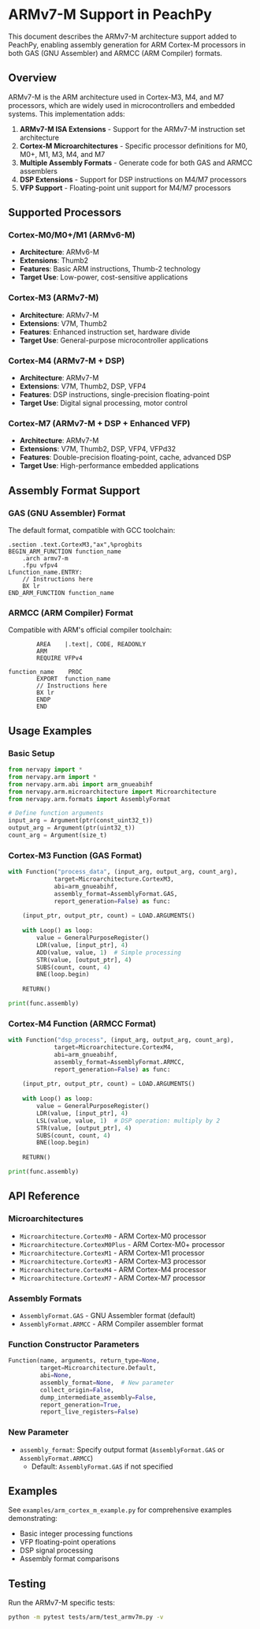# ARMv7-M Support in PeachPy

This document describes the ARMv7-M architecture support added to PeachPy, enabling assembly generation for ARM Cortex-M processors in both GAS (GNU Assembler) and ARMCC (ARM Compiler) formats.

## Overview

ARMv7-M is the ARM architecture used in Cortex-M3, M4, and M7 processors, which are widely used in microcontrollers and embedded systems. This implementation adds:

1. **ARMv7-M ISA Extensions** - Support for the ARMv7-M instruction set architecture
2. **Cortex-M Microarchitectures** - Specific processor definitions for M0, M0+, M1, M3, M4, and M7
3. **Multiple Assembly Formats** - Generate code for both GAS and ARMCC assemblers
4. **DSP Extensions** - Support for DSP instructions on M4/M7 processors
5. **VFP Support** - Floating-point unit support for M4/M7 processors

## Supported Processors

### Cortex-M0/M0+/M1 (ARMv6-M)
- **Architecture**: ARMv6-M
- **Extensions**: Thumb2
- **Features**: Basic ARM instructions, Thumb-2 technology
- **Target Use**: Low-power, cost-sensitive applications

### Cortex-M3 (ARMv7-M)
- **Architecture**: ARMv7-M
- **Extensions**: V7M, Thumb2
- **Features**: Enhanced instruction set, hardware divide
- **Target Use**: General-purpose microcontroller applications

### Cortex-M4 (ARMv7-M + DSP)
- **Architecture**: ARMv7-M
- **Extensions**: V7M, Thumb2, DSP, VFP4
- **Features**: DSP instructions, single-precision floating-point
- **Target Use**: Digital signal processing, motor control

### Cortex-M7 (ARMv7-M + DSP + Enhanced VFP)
- **Architecture**: ARMv7-M
- **Extensions**: V7M, Thumb2, DSP, VFP4, VFPd32
- **Features**: Double-precision floating-point, cache, advanced DSP
- **Target Use**: High-performance embedded applications

## Assembly Format Support

### GAS (GNU Assembler) Format
The default format, compatible with GCC toolchain:

```assembly
.section .text.CortexM3,"ax",%progbits
BEGIN_ARM_FUNCTION function_name
    .arch armv7-m
    .fpu vfpv4
Lfunction_name.ENTRY:
    // Instructions here
    BX lr
END_ARM_FUNCTION function_name
```

### ARMCC (ARM Compiler) Format
Compatible with ARM's official compiler toolchain:

```assembly
        AREA    |.text|, CODE, READONLY
        ARM
        REQUIRE VFPv4

function_name    PROC
        EXPORT  function_name
        // Instructions here
        BX lr
        ENDP
        END
```

## Usage Examples

### Basic Setup

```python
from nervapy import *
from nervapy.arm import *
from nervapy.arm.abi import arm_gnueabihf
from nervapy.arm.microarchitecture import Microarchitecture
from nervapy.arm.formats import AssemblyFormat

# Define function arguments
input_arg = Argument(ptr(const_uint32_t))
output_arg = Argument(ptr(uint32_t))
count_arg = Argument(size_t)
```

### Cortex-M3 Function (GAS Format)

```python
with Function("process_data", (input_arg, output_arg, count_arg),
             target=Microarchitecture.CortexM3,
             abi=arm_gnueabihf,
             assembly_format=AssemblyFormat.GAS,
             report_generation=False) as func:
    
    (input_ptr, output_ptr, count) = LOAD.ARGUMENTS()
    
    with Loop() as loop:
        value = GeneralPurposeRegister()
        LDR(value, [input_ptr], 4)
        ADD(value, value, 1)  # Simple processing
        STR(value, [output_ptr], 4)
        SUBS(count, count, 4)
        BNE(loop.begin)
    
    RETURN()

print(func.assembly)
```

### Cortex-M4 Function (ARMCC Format)

```python
with Function("dsp_process", (input_arg, output_arg, count_arg),
             target=Microarchitecture.CortexM4,
             abi=arm_gnueabihf,
             assembly_format=AssemblyFormat.ARMCC,
             report_generation=False) as func:
    
    (input_ptr, output_ptr, count) = LOAD.ARGUMENTS()
    
    with Loop() as loop:
        value = GeneralPurposeRegister()
        LDR(value, [input_ptr], 4)
        LSL(value, value, 1)  # DSP operation: multiply by 2
        STR(value, [output_ptr], 4)
        SUBS(count, count, 4)
        BNE(loop.begin)
    
    RETURN()

print(func.assembly)
```

## API Reference

### Microarchitectures

- `Microarchitecture.CortexM0` - ARM Cortex-M0 processor
- `Microarchitecture.CortexM0Plus` - ARM Cortex-M0+ processor  
- `Microarchitecture.CortexM1` - ARM Cortex-M1 processor
- `Microarchitecture.CortexM3` - ARM Cortex-M3 processor
- `Microarchitecture.CortexM4` - ARM Cortex-M4 processor
- `Microarchitecture.CortexM7` - ARM Cortex-M7 processor

### Assembly Formats

- `AssemblyFormat.GAS` - GNU Assembler format (default)
- `AssemblyFormat.ARMCC` - ARM Compiler assembler format

### Function Constructor Parameters

```python
Function(name, arguments, return_type=None,
         target=Microarchitecture.Default,
         abi=None,
         assembly_format=None,  # New parameter
         collect_origin=False,
         dump_intermediate_assembly=False,
         report_generation=True,
         report_live_registers=False)
```

### New Parameter
- `assembly_format`: Specify output format (`AssemblyFormat.GAS` or `AssemblyFormat.ARMCC`)
  - Default: `AssemblyFormat.GAS` if not specified

## Examples

See `examples/arm_cortex_m_example.py` for comprehensive examples demonstrating:
- Basic integer processing functions
- VFP floating-point operations
- DSP signal processing
- Assembly format comparisons

## Testing

Run the ARMv7-M specific tests:

```bash
python -m pytest tests/arm/test_armv7m.py -v
```